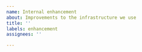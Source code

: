 ```yaml
---
name: Internal enhancement
about: Improvements to the infrastructure we use
title: ''
labels: enhancement
assignees: ''

---
```



